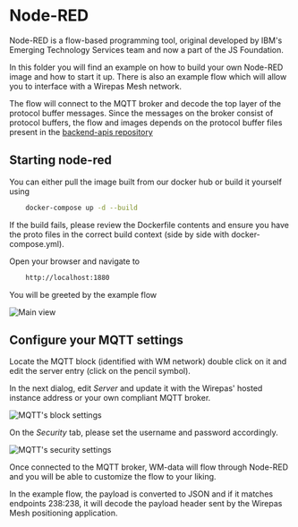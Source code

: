 # Node-RED

Node-RED is a flow-based programming tool, original developed by IBM's
Emerging Technology Services team and now a part of the JS Foundation.

In this folder you will find an example on how to build your own Node-RED
image and how to start it up. There is also an example flow which will allow
you to interface with a Wirepas Mesh network.

The flow will connect to the MQTT broker and decode the top layer
of the protocol buffer messages. Since the messages on the broker consist
of protocol buffers, the flow and images depends on the protocol buffer
files present in the [backend-apis repository](https://github.com/wirepas/backend-apis/tree/master/gateway_to_backend/protocol_buffers_files)

## Starting node-red

You can either pull the image built from our docker hub or build it yourself
using

```bash
    docker-compose up -d --build
```

If the build fails, please review the Dockerfile contents and ensure you have
the proto files in the correct build context (side by side with docker-compose.yml).

Open your browser and navigate to

```bash
    http://localhost:1880
```

You will be greeted by the example flow

![Main view][node_red_main_view]

## Configure your MQTT settings

Locate the MQTT block (identified with WM network) double click on it and
edit the server entry (click on the pencil symbol).

In the next dialog, edit *Server* and update it with the Wirepas' hosted
instance address or your own compliant MQTT broker.

![MQTT's block settings][node_red_dialog_mqtt]

On the *Security* tab, please set the username and password accordingly.

![MQTT's security settings][node_red_dialog_mqtt_security]

Once connected to the MQTT broker, WM-data will flow through Node-RED and
you will be able to customize the flow to your liking.

In the example flow, the payload is converted to JSON and if it matches
endpoints 238:238, it will decode the payload header sent by the
Wirepas Mesh positioning application.

[node_red_main_view]: https://github.com/wirepas/tutorials/blob/master/node_red/img/node-red-flow.png

[node_red_dialog_mqtt]: https://github.com/wirepas/tutorials/blob/master/node_red/img/node-red-dialog-mqtt.png

[node_red_dialog_mqtt_security]: https://github.com/wirepas/tutorials/blob/master/node_red/img/node-red-dialog-security.png
